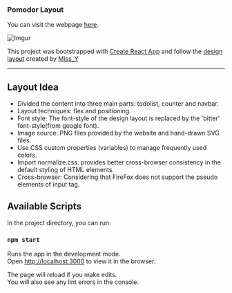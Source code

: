 ### Pomodor Layout

You can visit the webpage [here](https://harry811016.github.io/snapask-test/).

![Imgur](https://i.imgur.com/z7lgoJi.png)

This project was bootstrapped with [Create React App](https://github.com/facebook/create-react-app) and follow the [design layout](https://xd.adobe.com/spec/6580ddf6-aa24-4706-5622-c26ee7975161-13b1/screen/87717a9a-9896-440b-b4d5-4d4b954c83e4/specs/) created by [Miss_Y](https://challenge.thef2e.com/user/3115?schedule=2762#works-2762)

---

## Layout Idea

- Divided the content into three main parts: todolist, counter and navbar.
- Layout techniques: flex and positioning.
- Font style: The font-style of the design layout is replaced by the 'bitter' font-style(from google font).
- Image source: PNG files provided by the website and hand-drawn SVG files.
- Use CSS custom properties (variables) to manage frequently used colors.
- Import normalize.css: provides better cross-browser consistency in the default styling of HTML elements.
- Cross-browser: Considering that FireFox does not support the pseudo elements of input tag.

## Available Scripts

In the project directory, you can run:

### `npm start`

Runs the app in the development mode.<br />
Open [http://localhost:3000](http://localhost:3000) to view it in the browser.

The page will reload if you make edits.<br />
You will also see any lint errors in the console.
